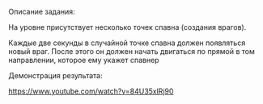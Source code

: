 Описание задания:

На уровне присутствует несколько точек спавна (создания врагов).

Каждые две секунды в случайной точке спавна должен появляться новый враг. После этого он должен начать двигаться по прямой в том направлении, которое ему укажет спавнер

Демонстрация результата:

https://www.youtube.com/watch?v=84U35xlRj90
